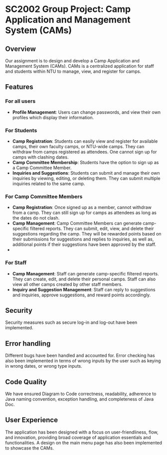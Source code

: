 # SC2002 Group Project: Camp Application and Management System (CAMs)

## Overview
Our assignment is to design and develop a Camp Application and Management System (CAMs). CAMs is a centralized application for staff and students within NTU to manage, view, and register for camps.

## Features

### For all users
- **Profile Management**: Users can change passwords, and view their own profiles which display their information.

### For Students
- **Camp Registration**: Students can easily view and register for available camps, their own faculty camps, or NTU-wide camps. They can withdraw from camps registered as attendees. One cannot sign up for camps with clashing dates.
- **Camp Committee Membership**: Students have the option to sign up as a Camp Committee Member.
- **Inquiries and Suggestions**: Students can submit and manage their own inquiries by viewing, editing, or deleting them. They can submit multiple inquiries related to the same camp.

### For Camp Committee Members
- **Camp Registration**: Once signed up as a member, cannot withdraw from a camp. They can still sign up for camps as attendees as long as the dates do not clash.
- **Camp Management**: Camp Committee Members can generate camp-specific filtered reports. They can submit, edit, view, and delete their suggestions regarding the camp. They will be rewarded points based on their submissions for suggestions and replies to inquiries, as well as, additional points if their suggestions have been approved by the staff.
- 
### For Staff
- **Camp Management**: Staff can generate camp-specific filtered reports. They can create, edit, and delete their personal camps. Staff can also view all other camps created by other staff members.
- **Inquiry and Suggestion Management**: Staff can reply to suggestions and inquiries, approve suggestions, and reward points accordingly.

## Security
Security measures such as secure log-in and log-out have been implemented.

## Error handling
Different bugs have been handled and accounted for. Error checking has also been implemented in terms of wrong inputs by the user such as keying in wrong dates, or wrong type inputs.

## Code Quality
We have ensured Diagram to Code correctness, readability, adherence to Java naming convention, exception handling, and completeness of Java Doc.

## User Experience
The application has been designed with a focus on user-friendliness, flow, and innovation, providing broad coverage of application essentials and functionalities. A design on the main menu page has also been implemented to showcase the CAMs.
